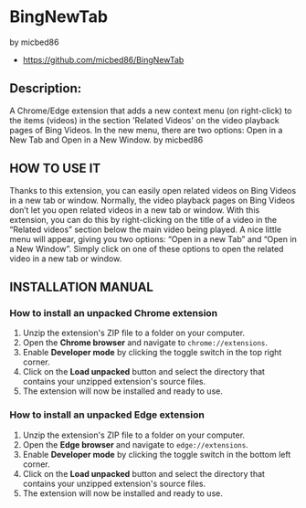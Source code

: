# BingNewTab
by micbed86 
- https://github.com/micbed86/BingNewTab


## Description:

A Chrome/Edge extension that adds a new context menu (on right-click) to the items (videos) in the section 'Related Videos' on the video playback pages of Bing Videos. In the new menu, there are two options: Open in a New Tab and Open in a New Window.
by micbed86

## HOW TO USE IT

Thanks to this extension, you can easily open related videos on Bing Videos in a new tab or window. Normally, the video playback pages on Bing Videos don’t let you open related videos in a new tab or window. With this extension, you can do this by right-clicking on the title of a video in the “Related videos” section below the main video being played. A nice little menu will appear, giving you two options: “Open in a new Tab” and “Open in a New Window”. Simply click on one of these options to open the related video in a new tab or window.

## INSTALLATION MANUAL

### How to install an unpacked Chrome extension
1. Unzip the extension's ZIP file to a folder on your computer.
2. Open the **Chrome browser** and navigate to `chrome://extensions`.
3. Enable **Developer mode** by clicking the toggle switch in the top right corner.
4. Click on the **Load unpacked** button and select the directory that contains your unzipped extension's source files.
5. The extension will now be installed and ready to use.

### How to install an unpacked Edge extension
1. Unzip the extension's ZIP file to a folder on your computer.
2. Open the **Edge browser** and navigate to `edge://extensions`.
3. Enable **Developer mode** by clicking the toggle switch in the bottom left corner.
4. Click on the **Load unpacked** button and select the directory that contains your unzipped extension's source files.
5. The extension will now be installed and ready to use.
